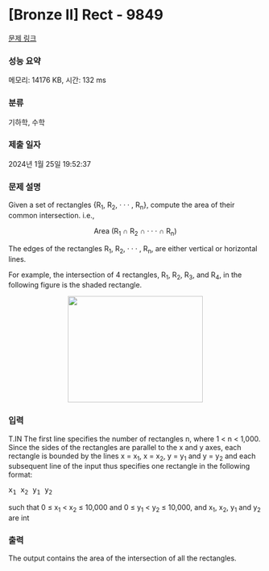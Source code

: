 # [Bronze II] Rect - 9849 

[문제 링크](https://www.acmicpc.net/problem/9849) 

### 성능 요약

메모리: 14176 KB, 시간: 132 ms

### 분류

기하학, 수학

### 제출 일자

2024년 1월 25일 19:52:37

### 문제 설명

<p>Given a set of rectangles {R<sub>1</sub>, R<sub>2</sub>, · · · , R<sub>n</sub>}, compute the area of their common intersection. i.e.,</p>

<p style="text-align: center;">Area (R<sub>1</sub> ∩ R<sub>2</sub> ∩ · · · ∩ R<sub>n</sub>)</p>

<p>The edges of the rectangles R<sub>1</sub>, R<sub>2</sub>, · · · , R<sub>n</sub>, are either vertical or horizontal lines.</p>

<p>For example, the intersection of 4 rectangles, R<sub>1</sub>, R<sub>2</sub>, R<sub>3</sub>, and R<sub>4</sub>, in the following figure is the shaded rectangle.</p>

<p style="text-align: center;"><img alt="" src="https://upload.acmicpc.net/264f8ab3-4e5c-4231-807d-2cf10b88a497/-/preview/" style="width: 268px; height: 211px;"></p>

### 입력 

 <p>T.IN The first line specifies the number of rectangles n, where 1 < n < 1,000. Since the sides of the rectangles are parallel to the x and y axes, each rectangle is bounded by the lines x = x<sub>1</sub>, x = x<sub>2</sub>, y = y<sub>1</sub> and y = y<sub>2</sub> and each subsequent line of the input thus specifies one rectangle in the following format:</p>

<pre>x<sub>1</sub> x<sub>2</sub> y<sub>1</sub> y<sub>2</sub></pre>

<p>such that 0 ≤ x<sub>1</sub> < x<sub>2</sub> ≤ 10,000 and 0 ≤ y<sub>1</sub> < y<sub>2</sub> ≤ 10,000, and x<sub>1</sub>, x<sub>2</sub>, y<sub>1</sub> and y<sub>2</sub> are int</p>

### 출력 

 <p>The output contains the area of the intersection of all the rectangles.</p>

